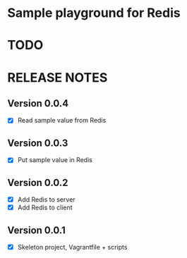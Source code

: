 # Sample playground for Redis

# TODO



# RELEASE NOTES

## Version 0.0.4
- [x] Read sample value from Redis

## Version 0.0.3
- [X] Put sample value in Redis

## Version 0.0.2
- [X] Add Redis to server
- [X] Add Redis to client

## Version 0.0.1
- [X] Skeleton project, Vagrantfile + scripts
